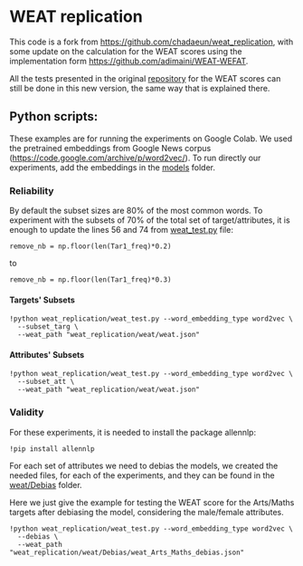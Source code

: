 # WEAT replication

This code is a fork from https://github.com/chadaeun/weat_replication, with some update on the calculation for the WEAT scores using the implementation form https://github.com/adimaini/WEAT-WEFAT.

All the tests presented in the original [repository](https://github.com/chadaeun/weat_replication) for the WEAT scores can still be done in this new version, the same way that is explained there.


## Python scripts:

These examples are for running the experiments on Google Colab. We used the pretrained embeddings from Google News corpus (https://code.google.com/archive/p/word2vec/). To run directly our experiments, add the embeddings in the  [models](https://github.com/mfreixlo/weat_replication/) folder.

### Reliability

By default the subset sizes are 80\% of the most common words. To experiment with the subsets of 70\% of the total set of target/attributes, it is enough to update the lines 56 and 74 from [weat_test.py](https://github.com/mfreixlo/weat_replication/blob/master/weat_test.py) file:

```
remove_nb = np.floor(len(Tar1_freq)*0.2)
```
to 
```
remove_nb = np.floor(len(Tar1_freq)*0.3)
```


#### Targets' Subsets

```
!python weat_replication/weat_test.py --word_embedding_type word2vec \
  --subset_targ \
  --weat_path "weat_replication/weat/weat.json"
```

#### Attributes' Subsets

```
!python weat_replication/weat_test.py --word_embedding_type word2vec \
  --subset_att \
  --weat_path "weat_replication/weat/weat.json"
```


### Validity

For these experiments, it is needed to install the package allennlp:

```
!pip install allennlp
```


For each set of attributes we need to debias the models, we created the needed files, for each of the experiments, and they can be found in the [weat/Debias](https://github.com/mfreixlo/weat_replication/tree/master/weat) folder.


Here we just give the example for testing the WEAT score for the Arts/Maths targets after debiasing the model, considering the male/female attributes.

```
!python weat_replication/weat_test.py --word_embedding_type word2vec \
  --debias \
  --weat_path "weat_replication/weat/Debias/weat_Arts_Maths_debias.json"
```

